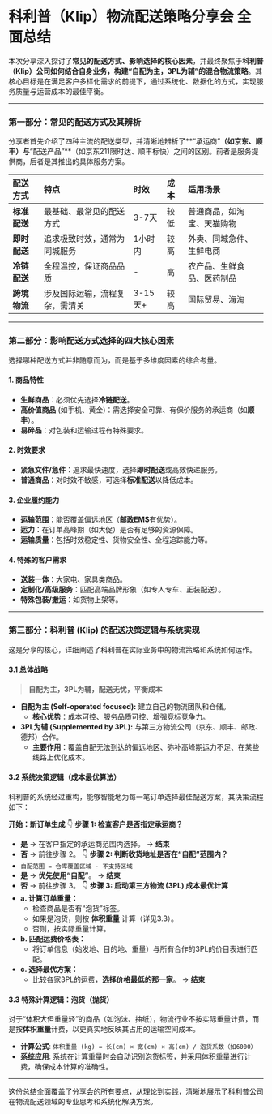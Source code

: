 # 科利普（Klip）物流配送策略分享会 全面总结

本次分享深入探讨了**常见的配送方式、影响选择的核心因素**，并最终聚焦于**科利普（Klip）公司如何结合自身业务，构建“自配为主，3PL为辅”的混合物流策略**。其核心目标是在满足客户多样化需求的前提下，通过系统化、数据化的方式，实现服务质量与运营成本的最佳平衡。

---

### 第一部分：常见的配送方式及其辨析

分享者首先介绍了四种主流的配送类型，并清晰地辨析了**“承运商”**（如京东、顺丰）与**“配送产品”**（如京东211限时达、顺丰标快）之间的区别。前者是服务提供商，后者是其推出的具体服务方案。


| 配送方式     | 特点                           | 时效    | 成本 | 适用场景                   |
| :----------- | :----------------------------- | :------ | :--- | :------------------------- |
| **标准配送** | 最基础、最常见的配送方式       | 3-7天   | 较低 | 普通商品，如淘宝、天猫购物 |
| **即时配送** | 追求极致时效，通常为同城服务   | 1小时内 | 较高 | 外卖、同城急件、生鲜电商   |
| **冷链配送** | 全程温控，保证商品品质         | -       | 高   | 农产品、生鲜食品、医药制品 |
| **跨境物流** | 涉及国际运输，流程复杂，需清关 | 3-15天+ | 较高 | 国际贸易、海淘             |

---

### 第二部分：影响配送方式选择的四大核心因素

选择哪种配送方式并非随意而为，而是基于多维度因素的综合考量。

#### 1. 商品特性

* **生鲜商品**：必须优先选择**冷链配送**。
* **高价值商品** (如手机、黄金)：需选择安全可靠、有保价服务的承运商（如**顺丰**）。
* **易碎品**：对包装和运输过程有特殊要求。

#### 2. 时效要求

* **紧急文件/急件**：追求最快速度，选择**即时配送**或高效快递服务。
* **普通商品**：对时效不敏感，可选择**标准配送**以降低成本。

#### 3. 企业履约能力

* **运输范围**：能否覆盖偏远地区（**邮政EMS**有优势）。
* **运力**：在订单高峰期（如大促）是否有足够的资源保障。
* **运输质量**：包括时效稳定性、货物安全性、全程追踪能力等。

#### 4. 特殊的客户需求

* **送装一体**：大家电、家具类商品。
* **定制化/高级服务**：匹配高端品牌形象（如专人专车、正装配送）。
* **特殊包装/搬运**：如货物上架等。

---

### 第三部分：科利普 (Klip) 的配送决策逻辑与系统实现

这是分享的核心，详细阐述了科利普在实际业务中的物流策略和系统如何运作。

#### 3.1 总体战略

> **自配为主，3PL为辅，配送无忧，平衡成本**

* **自配为主 (Self-operated focused):** 建立自己的物流团队和仓储。
  * **核心优势**：成本可控、服务品质可控、增强竞标竞争力。
* **3PL为辅 (Supplemented by 3PL):** 与第三方物流公司（京东、顺丰、邮政、德邦）合作。
  * **主要作用**：覆盖自配无法到达的偏远地区、弥补高峰期运力不足、在某些线路上优化成本。

#### 3.2 系统决策逻辑（成本最优算法）

科利普的系统经过重构，能够智能地为每一笔订单选择最佳配送方案，其决策流程如下：

**开始：新订单生成**
👇
**步骤 1: 检查客户是否指定承运商？**

* **是** → 在客户指定的承运商范围内选择。 → **结束**
* **否** → 前往步骤 2。
  👇
  **步骤 2: 判断收货地址是否在“自配”范围内？**
* `自配范围 = 仓库覆盖区域 - 不支持区域`
* **是** → **优先使用“自配”**。 → **结束**
* **否** → 前往步骤 3。
  👇
  **步骤 3: 启动第三方物流 (3PL) 成本最优计算**
* **a. 计算订单重量：**
  * 检查商品是否有“泡货”标签。
  * 如果是泡货，则按 **体积重量** 计算（详见3.3）。
  * 否则，按实际重量计算。
* **b. 匹配运费价格表：**
  * 将订单信息（始发地、目的地、重量）与所有合作的3PL的价目表进行匹配。
* **c. 选择最优方案：**
  * 比较各家3PL的运费，**选择价格最低的那一家**。 → **结束**

#### 3.3 特殊计算逻辑：泡货（抛货）

对于“体积大但重量轻”的商品（如泡沫、抽纸），物流行业不按实际重量计费，而是按**体积重量**计费，以更真实地反映其占用的运输空间成本。

* **计算公式**:
  `体积重量 (kg) = 长(cm) × 宽(cm) × 高(cm) / 泡货系数（如6000）`
* **系统应用**: 系统在计算重量时会自动识别泡货标签，并采用体积重量进行计费，确保成本计算的准确性。

---

这份总结全面覆盖了分享会的所有要点，从理论到实践，清晰地展示了科利普公司在物流配送领域的专业思考和系统化解决方案。
